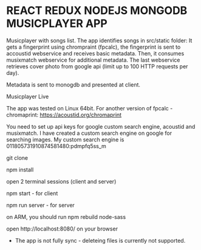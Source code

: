 # REACT REDUX NODEJS MONGODB MUSICPLAYER APP


Musicplayer with songs list. The app identifies songs in src/static folder: It gets a fingerprint using chrompraint (fpcalc), the fingerprint is sent to accoustid webservice and receives basic metadata. Then, it consumes musixmatch webservice for additional metadata. The last webservice retrieves cover photo from google api (limit up to 100 HTTP requests per day).

Metadata is sent to monogdb and presented at client.

Musicplayer Live

The app was tested on Linux 64bit. For another version of fpcalc - chromaprint: https://acoustid.org/chromaprint

You need to set up api keys for google custom search engine, acoustid and musixmatch. I have created a custom search engine on google for searching images. My custom search engine is 011805731910874581480:pdmpfq5ss_m

git clone

npm install

open 2 terminal sessions (client and server)

npm start - for client

npm run server - for server

on ARM, you should run npm rebuild node-sass

open http://localhost:8080/ on your browser

* The app is not fully sync - deleteing files is currently not supported.

